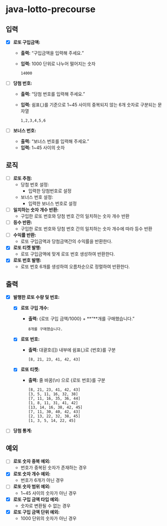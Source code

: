 # java-lotto-precourse

## 입력

- [x]  **로또 구입금액:**
    - **출력:** “구입금액을 입력해 주세요.”
    - **입력:** 1000 단위로 나누어 떨어지는 숫자

        ```text
        14000
        ```

- [ ]  **당첨 번호:**
    - **출력:** “당첨 번호를 입력해 주세요.”
    - **입력:** 쉼표(,)를 기준으로 1~45 사이의 중복되지 않는 6개 숫자로 구분되는 문자열

        ```text
        1,2,3,4,5,6
        ```

- [ ]  **보너스 번호:**
    - **출력:** “보너스 번호를 입력해 주세요.”
    - **입력:** 1~45 사이의 숫자

## 로직

- [ ]  **로또 추첨:**
    - 당첨 번호 설정:
        - 입력한 당첨번호로 설정
    - 보너스 번호 설정:
        - 입력한 보너스 번호로 설정
- [ ]  **일치하는 숫자 개수 반환:**
    - 구입한 로또 번호와 당첨 번호 간의 일치하는 숫자 개수 반환
- [ ]  **등수 반환:**
    - 구입한 로또 번호와 당첨 번호 간의 일치하는 숫자 개수에 따라 등수 반환
- [ ]  **수익률 반환:**
    - 로또 구입금액과 당첨금액간의 수익률을 반환한다.
- [x]  **로또 티켓 발행:**
    - 로또 구입금액에 맞게 로또 번호 생성하여 반환한다.
- [x]  **로또 번호 발행:**
    - 로또 번호 6개를 생성하여 오름차순으로 정렬하여 반환한다.

## 출력

- [x]  **발행한 로또 수량 및 번호:**
    - [x]  **로또 구입 개수:**
        - **출력:** {로또 구입 금액/1000} + **“**개를 구매했습니다.”

            ```text
            8개를 구매했습니다.
            ```

    - [x]  **로또 번호:**
        - **출력:** 대괄호([]) 내부에 쉼표(,)로 {번호}를 구분

            ```text
            [8, 21, 23, 41, 42, 43]
            ```

    - [x]  **로또 티켓:**
        - **출력:** 줄 바꿈(\n) 으로 {로또 번호}를 구분

            ```text
            [8, 21, 23, 41, 42, 43]
            [3, 5, 11, 16, 32, 38]
            [7, 11, 16, 35, 36, 44]
            [1, 8, 11, 31, 41, 42]
            [13, 14, 16, 38, 42, 45]
            [7, 11, 30, 40, 42, 43]
            [2, 13, 22, 32, 38, 45]
            [1, 3, 5, 14, 22, 45]
            ```

- [ ]  **당첨 통계:**

## 예외

- [ ]  **로또 숫자 중복 예외:**
    - 번호가 중복된 숫자가 존재하는 경우
- [x]  **로또 숫자 개수 예외:**
    - 번호가 6개가 아닌 경우
- [ ]  **로또 숫자 범위 예외:**
    - 1~45 사이의 숫자가 아닌 경우
- [x]  **로또 구입 금액 타입 예외:**
    - 숫자로 변환될 수 없는 경우
- [x]  **로또 구입 금액 단위 예외:**
    - 1000 단위의 숫자가 아닌 경우
